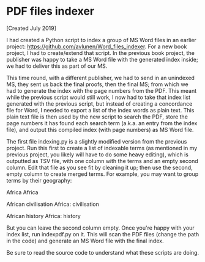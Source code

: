 # PDF files indexer
[Created July 2019]

I had created a Python script to index a group of MS Word files in an earlier project: https://github.com/avlunen/Word_files_indexer. For a new book project, I had to create/extend that script. In the previous book project, the publisher was happy to take a MS Word file with the generated index inside; we had to deliver this as part of our MS.

This time round, with a different publisher, we had to send in an unindexed MS, they sent us back the final proofs, then the final MS; from which we had to generate the index with the page numbers from the PDF. This meant while the previous script would still work, I now had to take that index list generated with the previous script, but instead of creating a concordance file for Word, I needed to export a list of the index words as plain text. This plain text file is then used by the new script to search the PDF, store the page numbers it has found each search term (a.k.a. an entry from the index file), and output this compiled index (with page numbers) as MS Word file.

The first file indexing.py is a slightly modified version from the previous project. Run this first to create a list of indexable terms (as mentioned in my previous project, you likely will have to do some heavy editing), which is outputted as TSV file, with one column with the terms and an empty second column. Edit that file as you see fit by cleaning it up; then use the second, empty column to create merged terms. For example, you may want to group terms by their geography:

Africa  Africa

African civilisation  Africa: civilisation

African history Africa: history

But you can leave the second column empty. Once you're happy with your index list, run indexpdf.py on it. This will scan the PDF files (change the path in the code) and generate an MS Word file with the final index.

Be sure to read the source code to understand what these scripts are doing.
